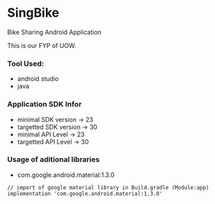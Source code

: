 # SingBike
Bike Sharing Android Application

This is our FYP of UOW.

### Tool Used:
- android studio
- java

### Application SDK Infor
- minimal SDK version -> 23
- targetted SDK version -> 30
- minimal API Level -> 23
- targetted API Level -> 30


### Usage of aditional libraries
- com.google.android.material:1.3.0
```
// import of google material library in Build.gradle (Module:app)
implementation 'com.google.android.material:1.3.0'
```
